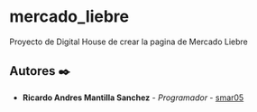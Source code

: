 # mercado_liebre
Proyecto de Digital House de crear la pagina de Mercado Liebre

## Autores ✒️

- **Ricardo Andres Mantilla Sanchez** - _Programador_ - [smar05](https://github.com/smar05)
